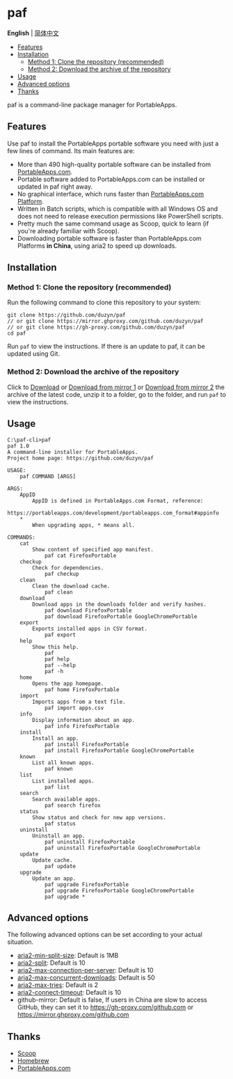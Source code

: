 # paf  <!-- omit from toc -->

**English** | [简体中文](./README_ZH_CN.md)

- [Features](#features)
- [Installation](#installation)
  - [Method 1: Clone the repository (recommended)](#method-1-clone-the-repository-recommended)
  - [Method 2: Download the archive of the repository](#method-2-download-the-archive-of-the-repository)
- [Usage](#usage)
- [Advanced options](#advanced-options)
- [Thanks](#thanks)

paf is a command-line package manager for PortableApps.

## Features

Use paf to install the PortableApps portable software you need with just a few lines of command. Its main features are:

- More than 490 high-quality portable software can be installed from [PortableApps.com](https://portableapps.com/apps).
- Portable software added to PortableApps.com can be installed or updated in paf right away.
- No graphical interface, which runs faster than [PortableApps.com Platform](https://portableapps.com/platform/features).
- Written in Batch scripts, which is compatible with all Windows OS and does not need to release execution permissions like PowerShell scripts.
- Pretty much the same command usage as Scoop, quick to learn (if you're already familiar with Scoop).
- Downloading portable software is faster than PortableApps.com Platforms **in China**, using aria2 to speed up downloads.

## Installation

### Method 1: Clone the repository (recommended)

Run the following command to clone this repository to your system:

    git clone https://github.com/duzyn/paf
    // or git clone https://mirror.ghproxy.com/github.com/duzyn/paf
    // or git clone https://gh-proxy.com/github.com/duzyn/paf
    cd paf

Run `paf` to view the instructions. If there is an update to paf, it can be updated using Git.

### Method 2: Download the archive of the repository

Click to [Download](https://github.com/duzyn/paf/archive/refs/heads/main.zip) or [Download from mirror 1](https://mirror.ghproxy.com/github.com/duzyn/paf/archive/refs/heads/main.zip) or [Download from mirror 2](https://gh-proxy.com/github.com/duzyn/paf/archive/refs/heads/main.zip) the archive of the latest code, unzip it to a folder, go to the folder, and run `paf` to view the instructions.

## Usage

```
C:\paf-cli>paf
paf 1.0
A command-line installer for PortableApps.
Project home page: https://github.com/duzyn/paf

USAGE:
    paf COMMAND [ARGS]

ARGS:
    AppID
        AppID is defined in PortableApps.com Format, reference:
        https://portableapps.com/development/portableapps.com_format#appinfo
    *
        When upgrading apps, * means all.

COMMANDS:
    cat
        Show content of specified app manifest.
            paf cat FirefoxPortable
    checkup
        Check for dependencies.
            paf checkup
    clean
        Clean the download cache.
            paf clean
    download
        Download apps in the downloads folder and verify hashes.
            paf download FirefoxPortable
            paf download FirefoxPortable GoogleChromePortable
    export
        Exports installed apps in CSV format.
            paf export
    help
        Show this help.
            paf
            paf help
            paf --help
            paf -h
    home
        Opens the app homepage.
            paf home FirefoxPortable
    import
        Imports apps from a text file.
            paf import apps.csv
    info
        Display information about an app.
            paf info FirefoxPortable
    install
        Install an app.
            paf install FirefoxPortable
            paf install FirefoxPortable GoogleChromePortable
    known
        List all known apps.
            paf known
    list
        List installed apps.
            paf list
    search
        Search available apps.
            paf search firefox
    status
        Show status and check for new app versions.
            paf status
    uninstall
        Uninstall an app.
            paf uninstall FirefoxPortable
            paf uninstall FirefoxPortable GoogleChromePortable
    update
        Update cache.
            paf update
    upgrade
        Update an app.
            paf upgrade FirefoxPortable
            paf upgrade FirefoxPortable GoogleChromePortable
            paf upgrade *
```

## Advanced options

The following advanced options can be set according to your actual situation.

- [aria2-min-split-size](https://aria2.github.io/manual/en/html/aria2c.html#cmdoption-k): Default is 1MB
- [aria2-split](https://aria2.github.io/manual/en/html/aria2c.html#cmdoption-s): Default is 10
- [aria2-max-connection-per-server](https://aria2.github.io/manual/en/html/aria2c.html#cmdoption-x): Default is 10
- [aria2-max-concurrent-downloads](https://aria2.github.io/manual/en/html/aria2c.html#cmdoption-j): Default is 50
- [aria2-max-tries](https://aria2.github.io/manual/en/html/aria2c.html#cmdoption-m): Default is 2
- [aria2-connect-timeout](https://aria2.github.io/manual/en/html/aria2c.html#cmdoption-connect-timeout): Default is 10
- github-mirror: Default is false, If users in China are slow to access GitHub, they can set it to <https://gh-proxy.com/github.com> or <https://mirror.ghproxy.com/github.com>

## Thanks

- [Scoop](https://github.com/ScoopInstaller/Scoop)
- [Homebrew](https://github.com/Homebrew/brew)
- [PortableApps.com](https://portableapps.com/apps)
